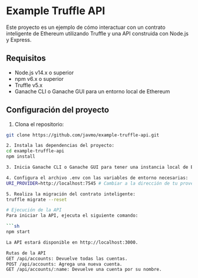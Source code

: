 # Example Truffle API

Este proyecto es un ejemplo de cómo interactuar con un contrato inteligente de Ethereum utilizando Truffle y una API construida con Node.js y Express.

## Requisitos

- Node.js v14.x o superior
- npm v6.x o superior
- Truffle v5.x
- Ganache CLI o Ganache GUI para un entorno local de Ethereum

## Configuración del proyecto

1. Clona el repositorio:

```sh
git clone https://github.com/javmo/example-truffle-api.git

2. Instala las dependencias del proyecto:
cd example-truffle-api
npm install

3. Inicia Ganache CLI o Ganache GUI para tener una instancia local de Ethereum funcionando.

4. Configura el archivo .env con las variables de entorno necesarias:
URI_PROVIDER=http://localhost:7545 # Cambiar a la dirección de tu proveedor Ethereum

5. Realiza la migración del contrato inteligente:
truffle migrate --reset

# Ejecución de la API
Para iniciar la API, ejecuta el siguiente comando:

```sh
npm start

La API estará disponible en http://localhost:3000.

Rutas de la API
GET /api/accounts: Devuelve todas las cuentas.
POST /api/accounts: Agrega una nueva cuenta.
GET /api/accounts/:name: Devuelve una cuenta por su nombre.


